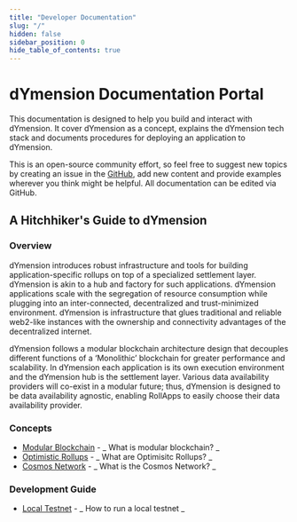 ```yaml
---
title: "Developer Documentation"
slug: "/"
hidden: false
sidebar_position: 0
hide_table_of_contents: true
---
```


# dYmension Documentation Portal

This documentation is designed to help you build and interact with dYmension. It cover dYmension as a concept, explains the dYmension tech stack and documents procedures for deploying an application to dYmension.

This is an open-source community effort, so feel free to suggest new topics by creating an issue in the [GitHub](https://github.com/dymensionxyz/docs/issues), add new content and provide examples wherever you think might be helpful. All documentation can be edited via GitHub.

## A Hitchhiker's Guide to dYmension

### Overview

dYmension introduces robust infrastructure and tools for building application-specific rollups on top of a specialized settlement layer. dYmension is akin to a hub and factory for such applications. dYmension applications scale with the segregation of resource consumption while plugging into an inter-connected, decentralized and trust-minimized environment. dYmension is infrastructure that glues traditional and reliable web2-like instances with the ownership and connectivity advantages of the decentralized internet.

dYmension follows a modular blockchain architecture design that decouples different functions of a ‘Monolithic’ blockchain for greater performance and scalability. In dYmension each application is its own execution environment and the dYmension hub is the settlement layer. Various data availability providers will co-exist in a modular future; thus, dYmension is designed to be data availability agnostic, enabling RollApps to easily choose their data availability provider.

### Concepts

- [Modular Blockchain](modular-blockchain.md) - _ What is modular blockchain? _
- [Optimistic Rollups](optimistic-rollups.md) - _ What are Optimisitc Rollups? _
- [Cosmos Network](cosmos.md) - _ What is the Cosmos Network? _

### Development Guide

- [Local Testnet](node-runners.md) - _ How to run a local testnet _
